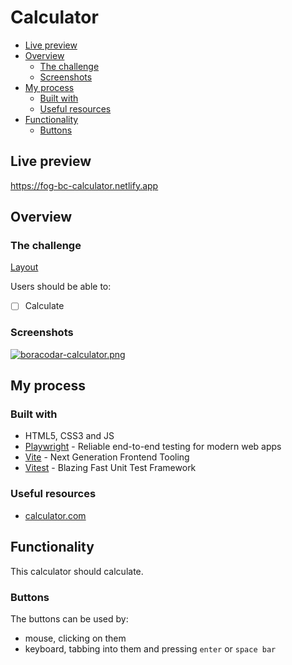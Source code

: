 # Calculator

- [Live preview](#live-preview)
- [Overview](#overview)
  - [The challenge](#the-challenge)
  - [Screenshots](#screenshots)
- [My process](#my-process)
  - [Built with](#built-with)
  - [Useful resources](#useful-resources)
- [Functionality](#functionality)
  - [Buttons](#buttons)

## Live preview

https://fog-bc-calculator.netlify.app

## Overview

### The challenge

[Layout](https://postimg.cc/)

Users should be able to:

- [ ] Calculate

### Screenshots

[![boracodar-calculator.png](https://i.postimg.cc/boracodar-calculator.png)](https://postimg.cc/)

## My process

### Built with

- HTML5, CSS3 and JS
- [Playwright](https://playwright.dev/) - Reliable end-to-end testing for modern web apps
- [Vite](https://vitejs.dev/) - Next Generation Frontend Tooling
- [Vitest](https://vitest.dev/) - Blazing Fast Unit Test Framework

### Useful resources

- [calculator.com](https://calculator.com)

## Functionality

This calculator should calculate.

### Buttons

The buttons can be used by:

- mouse, clicking on them
- keyboard, tabbing into them and pressing `enter` or `space bar`
